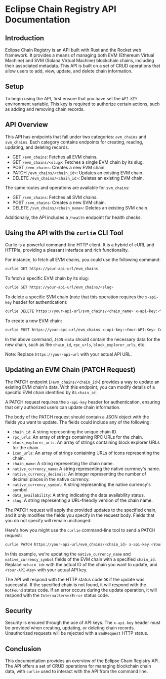 # Eclipse Chain Registry API Documentation

## Introduction

Eclipse Chain Registry is an API built with Rust and the Rocket web framework. It provides a means of managing both EVM (Ethereum Virtual Machine) and SVM (Solana Virtual Machine) blockchain chains, including their associated metadata. This API is built on a set of CRUD operations that allow users to add, view, update, and delete chain information.

## Setup

To begin using the API, first ensure that you have set the `API_KEY` environment variable. This key is required to authorize certain actions, such as adding and removing chain records. 

## API Overview

This API has endpoints that fall under two categories: `evm_chains` and `svm_chains`. Each category contains endpoints for creating, reading, updating, and deleting records.

- GET `/evm_chains`: Fetches all EVM chains.
- GET `/evm_chains/<slug>`: Fetches a single EVM chain by its slug.
- POST `/evm_chains`: Creates a new EVM chain.
- PATCH `/evm_chains/<chain_id>`: Updates an existing EVM chain.
- DELETE `/evm_chains/<chain_id>`: Deletes an existing EVM chain.

The same routes and operations are available for `svm_chains`:

- GET `/svm_chains`: Fetches all SVM chains.
- POST `/svm_chains`: Creates a new SVM chain.
- DELETE `/svm_chains/<chain_name>`: Deletes an existing SVM chain.

Additionally, the API includes a `/health` endpoint for health checks.

## Using the API with the `curlie` CLI Tool

Curlie is a powerful command-line HTTP client. It is a hybrid of cURL and HTTPie, providing a pleasant interface and rich functionality.

For instance, to fetch all EVM chains, you could use the following command:

```bash
curlie GET https://your-api-url/evm_chains
```

To fetch a specific EVM chain by its slug:

```bash
curlie GET https://your-api-url/evm_chains/<slug>
```

To delete a specific SVM chain (note that this operation requires the `x-api-key` header for authentication):

```bash
curlie DELETE https://your-api-url/svm_chains/<chain_name> x-api-key:<Your-API-Key>
```

To create a new EVM chain:

```bash
curlie POST https://your-api-url/evm_chains x-api-key:<Your-API-Key> Content-Type:application/json < JSON-data
```

In the above command, `JSON-data` should contain the necessary data for the new chain, such as the `chain_id`, `rpc_urls`, `block_explorer_urls`, etc.

Note: Replace `https://your-api-url` with your actual API URL.

## Updating an EVM Chain (PATCH Request)

The PATCH endpoint (`/evm_chains/<chain_id>`) provides a way to update an existing EVM chain's data. With this endpoint, you can modify details of a specific EVM chain identified by its `chain_id`. 

A PATCH request requires the `x-api-key` header for authentication, ensuring that only authorized users can update chain information.

The body of the PATCH request should contain a JSON object with the fields you want to update. The fields could include any of the following:

- `chain_id`: A string representing the unique chain ID.
- `rpc_urls`: An array of strings containing RPC URLs for the chain.
- `block_explorer_urls`: An array of strings containing block explorer URLs for the chain.
- `icon_urls`: An array of strings containing URLs of icons representing the chain.
- `chain_name`: A string representing the chain name.
- `native_currency_name`: A string representing the native currency's name.
- `native_currency_decimals`: An integer representing the number of decimal places in the native currency.
- `native_currency_symbol`: A string representing the native currency's symbol.
- `data_availability`: A string indicating the data availability status.
- `slug`: A string representing a URL-friendly version of the chain name.

The PATCH request will apply the provided updates to the specified chain, and it only modifies the fields you specify in the request body. Fields that you do not specify will remain unchanged.

Here's how you might use the `curlie` command-line tool to send a PATCH request:

```bash
curlie PATCH https://your-api-url/evm_chains/<chain_id> x-api-key:<Your-API-Key> Content-Type:application/json '{"native_currency_name": "New Currency Name", "native_currency_symbol": "NCS"}'
```

In this example, we're updating the `native_currency_name` and `native_currency_symbol` fields of the EVM chain with a specified `chain_id`. Replace `<chain_id>` with the actual ID of the chain you want to update, and `<Your-API-Key>` with your actual API key.

The API will respond with the HTTP status code `OK` if the update was successful. If the specified chain is not found, it will respond with the `NotFound` status code. If an error occurs during the update operation, it will respond with the `InternalServerError` status code.

## Security

Security is ensured through the use of API keys. The `x-api-key` header must be provided when creating, updating, or deleting chain records. Unauthorized requests will be rejected with a `BadRequest` HTTP status.

## Conclusion

This documentation provides an overview of the Eclipse Chain Registry API. The API offers a set of CRUD operations for managing blockchain chain data, with `curlie` used to interact with the API from the command line.